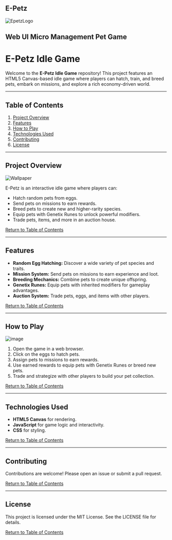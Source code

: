 ## E-Petz

![EpetzLogo](https://github.com/user-attachments/assets/3a916d47-bcaa-49ce-b4b2-7670af6c29fb)

## Web UI Micro Management Pet Game

# E-Petz Idle Game

Welcome to the **E-Petz Idle Game** repository! This project features an HTML5 Canvas-based idle game where players can hatch, train, and breed pets, embark on missions, and explore a rich economy-driven world. 

---

## Table of Contents

1. [Project Overview](#project-overview)
2. [Features](#features)
3. [How to Play](#how-to-play)
4. [Technologies Used](#technologies-used)
5. [Contributing](#contributing)
6. [License](#license)

---

## Project Overview
![Wallpaper](https://github.com/user-attachments/assets/612d6b63-a8c4-4253-b08a-67d0b0fc871d)

E-Petz is an interactive idle game where players can:
- Hatch random pets from eggs.
- Send pets on missions to earn rewards.
- Breed pets to create new and higher-rarity species.
- Equip pets with Genetix Runes to unlock powerful modifiers.
- Trade pets, items, and more in an auction house.

[Return to Table of Contents](#table-of-contents)

---

## Features

- **Random Egg Hatching:** Discover a wide variety of pet species and traits.
- **Mission System:** Send pets on missions to earn experience and loot.
- **Breeding Mechanics:** Combine pets to create unique offspring.
- **Genetix Runes:** Equip pets with inherited modifiers for gameplay advantages.
- **Auction System:** Trade pets, eggs, and items with other players.

[Return to Table of Contents](#table-of-contents)

---

## How to Play
![image](https://github.com/user-attachments/assets/689d6575-b927-4ac9-92ee-7d273df2de64)

1. Open the game in a web browser.
2. Click on the eggs to hatch pets.
3. Assign pets to missions to earn rewards.
4. Use earned rewards to equip pets with Genetix Runes or breed new pets.
5. Trade and strategize with other players to build your pet collection.

[Return to Table of Contents](#table-of-contents)


---

## Technologies Used

- **HTML5 Canvas** for rendering.
- **JavaScript** for game logic and interactivity.
- **CSS** for styling.

[Return to Table of Contents](#table-of-contents)

---

## Contributing

Contributions are welcome! Please open an issue or submit a pull request.

[Return to Table of Contents](#table-of-contents)

---

## License

This project is licensed under the MIT License. See the LICENSE file for details.

[Return to Table of Contents](#table-of-contents)
